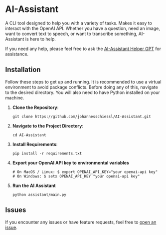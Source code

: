 # AI-Assistant
A CLI tool designed to help you with a variety of tasks. Makes it easy to interact with the OpenAI API. Whether you have a question, need an image, want to convert text to speech, or want to transcribe something, AI-Assistant is here to help.

If you need any help, please feel free to ask the [AI-Assistant Helper GPT](https://chat.openai.com/g/g-Npy8tPTy0-ai-assistant-helper) for assistance.       
## Installation
Follow these steps to get up and running.
It is recommended to use a virtual environment to avoid package conflicts.
Before doing any of this, navigate to the desired directory. You will also need to have Python installed on your machine.

1. **Clone the Repository**:

       git clone https://github.com/johannesschiessl/AI-Assistant.git
2. **Navigate to the Project Directory**:

       cd AI-Assistant
3. **Install Requirements**:

       pip install -r requirements.txt
4. **Export your OpenAI API key to environmental variables**

       # On MacOS / Linux: $ export OPENAI_API_KEY="your openai-api key"
       # On Windows: $ setx OPENAI_API_KEY "your openai-api key"
6. **Run the AI Assistant**
    
       python assistant/main.py
## Issues
If you encounter any issues or have feature requests, feel free to [open an issue](https://github.com/johannesschiessl/AI-Assistant/issues/new).
